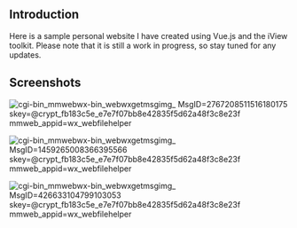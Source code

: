 ## Introduction
Here is a sample personal website I have created using Vue.js and the iView toolkit. 
Please note that it is still a work in progress, so stay tuned for any updates.

## Screenshots

![_cgi-bin_mmwebwx-bin_webwxgetmsgimg__ MsgID=2767208511516180175 skey=@crypt_fb183c5e_e7e7f07bb8e42835f5d62a48f3c8e23f mmweb_appid=wx_webfilehelper](https://github.com/ZijiePang/zijie_pang_portfolio/assets/60828911/6cc29971-d209-445b-913c-ff1389b3b581)


![_cgi-bin_mmwebwx-bin_webwxgetmsgimg__ MsgID=1459265008366395566 skey=@crypt_fb183c5e_e7e7f07bb8e42835f5d62a48f3c8e23f mmweb_appid=wx_webfilehelper](https://github.com/ZijiePang/zijie_pang_portfolio/assets/60828911/6d91d008-d4a2-4229-baa8-c07531b1219b)


![_cgi-bin_mmwebwx-bin_webwxgetmsgimg__ MsgID=426633104799103053 skey=@crypt_fb183c5e_e7e7f07bb8e42835f5d62a48f3c8e23f mmweb_appid=wx_webfilehelper](https://github.com/ZijiePang/zijie_pang_portfolio/assets/60828911/722f2b18-ef4c-4dcf-965d-0c1681b75c69)
